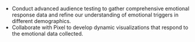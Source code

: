 - Conduct advanced audience testing to gather comprehensive emotional response data and refine our understanding of emotional triggers in different demographics.
- Collaborate with Pixel to develop dynamic visualizations that respond to the emotional data collected.